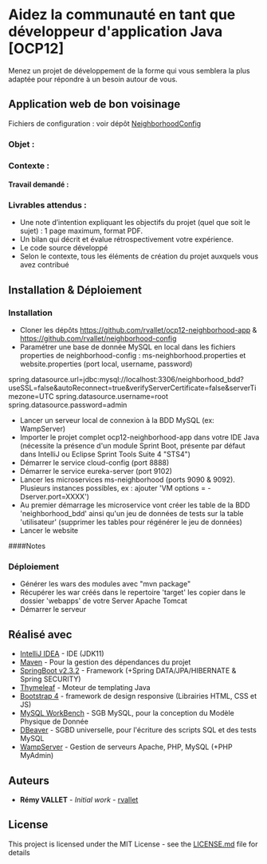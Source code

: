 # Aidez la communauté en tant que développeur d'application Java [OCP12]

Menez un projet de développement de la forme qui vous semblera la plus adaptée pour répondre à un besoin autour de vous.

## Application web de bon voisinage
Fichiers de configuration : voir dépôt [NeighborhoodConfig](https://github.com/rvallet/neighborhood-config)

### Objet :


### Contexte :


#### Travail demandé :


### Livrables attendus :
* Une note d’intention expliquant les objectifs du projet (quel que soit le sujet) : 1 page maximum, format PDF.
* Un bilan qui décrit et évalue rétrospectivement votre expérience.
* Le code source développé
* Selon le contexte, tous les éléments de création du projet auxquels vous avez contribué

## Installation & Déploiement

### Installation

- Cloner les dépôts https://github.com/rvallet/ocp12-neighborhood-app & https://github.com/rvallet/neighborhood-config
- Paramétrer une base de donnée MySQL en local dans les fichiers properties de neighborhood-config : ms-neighborhood.properties et website.properties
  (port local, username, password)

spring.datasource.url=jdbc:mysql://localhost:3306/neighborhood_bdd?useSSL=false&autoReconnect=true&verifyServerCertificate=false&serverTimezone=UTC
spring.datasource.username=root
spring.datasource.password=admin
- Lancer un serveur local de connexion à la BDD MySQL (ex: WampServer)
- Importer le projet complet ocp12-neighborhood-app dans votre IDE Java (nécessite la présence d'un module Sprint Boot, présente par défaut dans IntelliJ ou Eclipse Sprint Tools Suite 4 "STS4")
- Démarrer le service cloud-config (port 8888)
- Démarrer le service eureka-server (port 9102)
- Lancer les microservices ms-neighborhood (ports 9090 & 9092).
  Plusieurs instances possibles, ex : ajouter 'VM options = -Dserver.port=XXXX')
- Au premier démarrage les microservice vont créer les table de la BDD 'neighborhood_bdd' ainsi qu'un jeu de données de tests sur la table 'utilisateur' (supprimer les tables pour régénérer le jeu de données)
- Lancer le website

####Notes


### Déploiement

- Générer les wars des modules avec "mvn package"
- Récupérer les war créés dans le repertoire 'target' les copier dans le dossier 'webapps' de votre Server Apache Tomcat
- Démarrer le serveur

## Réalisé avec

* [IntelliJ IDEA](https://www.jetbrains.com/idea/) - IDE (JDK11)
* [Maven](https://maven.apache.org/) - Pour la gestion des dépendances du projet
* [SpringBoot v2.3.2](https://spring.io/projects/spring-boot) - Framework (+Spring DATA/JPA/HIBERNATE & Spring SECURITY)
* [Thymeleaf](https://www.thymeleaf.org/) - Moteur de templating Java
* [Bootstrap 4](https://getbootstrap.com/) - framework de design responsive (Librairies HTML, CSS et JS)
* [MySQL WorkBench](https://www.mysql.com/) - SGB MySQL, pour la conception du Modèle Physique de Donnée
* [DBeaver](https://dbeaver.io/) - SGBD universelle, pour l'écriture des scripts SQL et des tests MySQL
* [WampServer](http://www.wampserver.com/) - Gestion de serveurs Apache, PHP, MySQL (+PHP MyAdmin)

## Auteurs

* **Rémy VALLET** - *Initial work* - [rvallet](https://github.com/rvallet)

<!-- Voir également la liste des [contributeurs](https://github.com/rvallet/ocp12-neighborhood-app/graphs/contributors) qui ont participé au projet. -->

## License
This project is licensed under the MIT License - see the [LICENSE.md](https://github.com/rvallet/ocp12-neighborhood-app/blob/main/LICENSE) file for details
